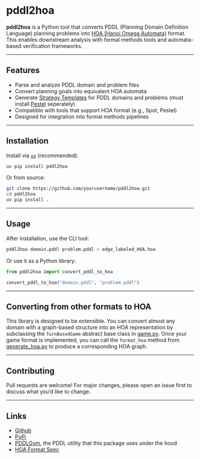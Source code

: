 # pddl2hoa

**pddl2hoa** is a Python tool that converts PDDL (Planning Domain Definition Language) planning problems into [HOA (Hanoi Omega Automata)](https://adl.github.io/hoaf/) format. This enables downstream analysis with formal methods tools and automata-based verification frameworks.

---

## Features

- Parse and analyze PDDL domain and problem files
- Convert planning goals into equivalent HOA automata
- Generate [Strategy Templates](https://arxiv.org/abs/2305.14026) for PDDL domains and problems (must install [Pestel](https://github.com/satya2009rta/pestel) seperately)
- Compatible with tools that support HOA format (e.g., Spot, Pestel)
- Designed for integration into formal methods pipelines

---

## Installation

Install via [`uv`](https://github.com/astral-sh/uv) (recommended):

```bash
uv pip install pddl2hoa
```

Or from source:
```bash
git clone https://github.com/yourusername/pddl2hoa.git
cd pddl2hoa
uv pip install .
```

---

## Usage
After installation, use the CLI tool:
```bash
pddl2hoa domain.pddl problem.pddl > edge_labeled_HOA.hoa
```

Or use it as a Python library:
```python
from pddl2hoa import convert_pddl_to_hoa

convert_pddl_to_hoa("domain.pddl", "problem.pddl")
```

---


## Converting from other formats to HOA
This library is designed to be extensible. You can convert almost any domain with a graph-based structure into an HOA representation by subclassing the `TurnBasedGame` abstract base class in [game.py](./pddl2hoa/game.py). Once your game format is implemented, you can call the `format_hoa` method from [generate_hoa.py](./pddl2hoa/generate_hoa.py) to produce a corresponding HOA graph.

---

## Contributing
Pull requests are welcome! For major changes, please open an issue first to discuss what you’d like to change.

---

## Links

- [Github](https://github.com/OzGitelson/pddl2hoa)
- [PyPi](https://pypi.org/project/pddl2hoa/)
- [PDDLGym](https://github.com/tomsilver/pddlgym), the PDDL utility that this package uses under the hood
- [HOA Format Spec](https://adl.github.io/hoaf/)



